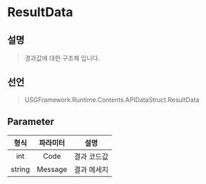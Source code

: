 # ResultData

## 설명
> 경과값에 대한 구조체 입니다.
## 선언
> USGFramework.Runtime.Contents.APIDataStruct.ResultData
## Parameter
| **형식** | **파라미터** | **설명** |
|:------:|:--------:|:------:|
|  int   |   Code   | 결과 코드값 |
| string | Message  | 결과 메세지 |
